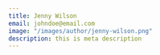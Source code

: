 ```yaml
---
title: Jenny Wilson
email: johndoe@email.com
image: "/images/author/jenny-wilson.png"
description: this is meta description
---
```


